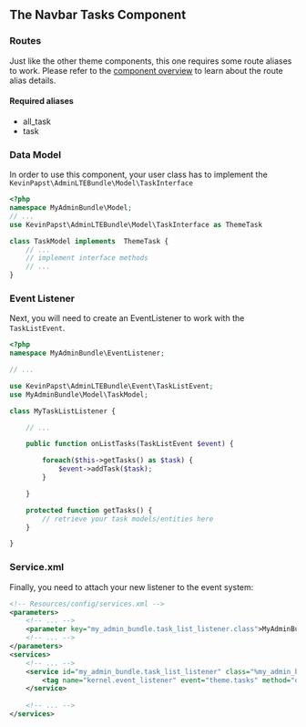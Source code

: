 ## The Navbar Tasks Component

### Routes
Just like the other theme components, this one requires some route aliases to work. Please refer to the [component overview][1] to learn about the route alias details.
 
#### Required aliases
* all_task
* task

### Data Model

In order to use this component, your user class has to implement the `KevinPapst\AdminLTEBundle\Model\TaskInterface`
```php
<?php
namespace MyAdminBundle\Model;
// ...
use KevinPapst\AdminLTEBundle\Model\TaskInterface as ThemeTask

class TaskModel implements  ThemeTask {
	// ...
	// implement interface methods
	// ...
}
```
### Event Listener
Next, you will need to create an EventListener to work with the `TaskListEvent`.
```php
<?php
namespace MyAdminBundle\EventListener;

// ...

use KevinPapst\AdminLTEBundle\Event\TaskListEvent;
use MyAdminBundle\Model\TaskModel;

class MyTaskListListener {

	// ...

	public function onListTasks(TaskListEvent $event) {

		foreach($this->getTasks() as $task) {
			$event->addTask($task);
		}

	}

	protected function getTasks() {
		// retrieve your task models/entities here
	}

}
```
### Service.xml

Finally, you need to attach your new listener to the event system:
```xml
<!-- Resources/config/services.xml -->
<parameters>
	<!-- ... -->
	<parameter key="my_admin_bundle.task_list_listener.class">MyAdminBundle\EventListener\MyTaskListListener</parameter>
	<!-- ... -->
</parameters>
<services>
	<!-- ... -->
	<service id="my_admin_bundle.task_list_listener" class="%my_admin_bundle.task_list_listener.class%">
        <tag name="kernel.event_listener" event="theme.tasks" method="onListTasks" />
    </service>
	
	<!-- ... -->
</services>
```

[1]: component_events.md

